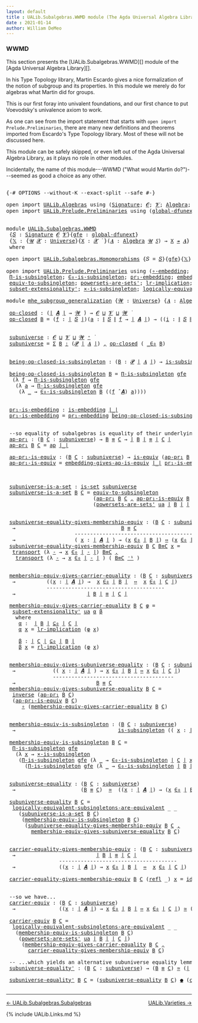 ```yaml
---
layout: default
title : UALib.Subalgebras.WWMD module (The Agda Universal Algebra Library)
date : 2021-01-14
author: William DeMeo
---
```


### <a id="wwmd">WWMD</a>

This section presents the [UALib.Subalgebras.WWMD][] module of the [Agda Universal Algebra Library][].

In his Type Topology library, Martin Escardo gives a nice formalization of the notion of subgroup and its properties.  In this module we merely do for algebras what Martin did for groups.


This is our first foray into univalent foundations, and our first chance to put Voevodsky's univalence axiom to work.

As one can see from the import statement that starts with `open import Prelude.Preliminaries`, there are many new definitions and theorems imported from Escardo's Type Topology library.  Most of these will not be discussed here.

This module can be safely skipped, or even left out of the Agda Universal Algebra Library, as it plays no role in other modules.

Incidentally, the name of this module---WWMD ("What would Martin do?")---seemed as good a choice as any other.

<pre class="Agda">

<a id="1067" class="Symbol">{-#</a> <a id="1071" class="Keyword">OPTIONS</a> <a id="1079" class="Pragma">--without-K</a> <a id="1091" class="Pragma">--exact-split</a> <a id="1105" class="Pragma">--safe</a> <a id="1112" class="Symbol">#-}</a>

<a id="1117" class="Keyword">open</a> <a id="1122" class="Keyword">import</a> <a id="1129" href="UALib.Algebras.html" class="Module">UALib.Algebras</a> <a id="1144" class="Keyword">using</a> <a id="1150" class="Symbol">(</a><a id="1151" href="UALib.Algebras.Signatures.html#1419" class="Function">Signature</a><a id="1160" class="Symbol">;</a> <a id="1162" href="universes.html#613" class="Generalizable">𝓞</a><a id="1163" class="Symbol">;</a> <a id="1165" href="universes.html#617" class="Generalizable">𝓥</a><a id="1166" class="Symbol">;</a> <a id="1168" href="UALib.Algebras.Algebras.html#781" class="Function">Algebra</a><a id="1175" class="Symbol">;</a> <a id="1177" href="UALib.Algebras.Algebras.html#3468" class="Function Operator">_↠_</a><a id="1180" class="Symbol">)</a>
<a id="1182" class="Keyword">open</a> <a id="1187" class="Keyword">import</a> <a id="1194" href="UALib.Prelude.Preliminaries.html" class="Module">UALib.Prelude.Preliminaries</a> <a id="1222" class="Keyword">using</a> <a id="1228" class="Symbol">(</a><a id="1229" href="MGS-Subsingleton-Theorems.html#3468" class="Function">global-dfunext</a><a id="1243" class="Symbol">;</a> <a id="1245" href="universes.html#551" class="Postulate">Universe</a><a id="1253" class="Symbol">;</a> <a id="1255" href="universes.html#758" class="Function Operator">_̇</a><a id="1257" class="Symbol">)</a>


<a id="1261" class="Keyword">module</a> <a id="1268" href="UALib.Subalgebras.WWMD.html" class="Module">UALib.Subalgebras.WWMD</a>
 <a id="1292" class="Symbol">{</a><a id="1293" href="UALib.Subalgebras.WWMD.html#1293" class="Bound">𝑆</a> <a id="1295" class="Symbol">:</a> <a id="1297" href="UALib.Algebras.Signatures.html#1419" class="Function">Signature</a> <a id="1307" href="universes.html#613" class="Generalizable">𝓞</a> <a id="1309" href="universes.html#617" class="Generalizable">𝓥</a><a id="1310" class="Symbol">}{</a><a id="1312" href="UALib.Subalgebras.WWMD.html#1312" class="Bound">gfe</a> <a id="1316" class="Symbol">:</a> <a id="1318" href="MGS-Subsingleton-Theorems.html#3468" class="Function">global-dfunext</a><a id="1332" class="Symbol">}</a>
 <a id="1335" class="Symbol">{</a><a id="1336" href="UALib.Subalgebras.WWMD.html#1336" class="Bound">𝕏</a> <a id="1338" class="Symbol">:</a> <a id="1340" class="Symbol">{</a><a id="1341" href="UALib.Subalgebras.WWMD.html#1341" class="Bound">𝓤</a> <a id="1343" href="UALib.Subalgebras.WWMD.html#1343" class="Bound">𝓧</a> <a id="1345" class="Symbol">:</a> <a id="1347" href="universes.html#551" class="Postulate">Universe</a><a id="1355" class="Symbol">}{</a><a id="1357" href="UALib.Subalgebras.WWMD.html#1357" class="Bound">X</a> <a id="1359" class="Symbol">:</a> <a id="1361" href="UALib.Subalgebras.WWMD.html#1343" class="Bound">𝓧</a> <a id="1363" href="universes.html#758" class="Function Operator">̇</a> <a id="1365" class="Symbol">}(</a><a id="1367" href="UALib.Subalgebras.WWMD.html#1367" class="Bound">𝑨</a> <a id="1369" class="Symbol">:</a> <a id="1371" href="UALib.Algebras.Algebras.html#781" class="Function">Algebra</a> <a id="1379" href="UALib.Subalgebras.WWMD.html#1341" class="Bound">𝓤</a> <a id="1381" href="UALib.Subalgebras.WWMD.html#1293" class="Bound">𝑆</a><a id="1382" class="Symbol">)</a> <a id="1384" class="Symbol">→</a> <a id="1386" href="UALib.Subalgebras.WWMD.html#1357" class="Bound">X</a> <a id="1388" href="UALib.Algebras.Algebras.html#3468" class="Function Operator">↠</a> <a id="1390" href="UALib.Subalgebras.WWMD.html#1367" class="Bound">𝑨</a><a id="1391" class="Symbol">}</a>
 <a id="1394" class="Keyword">where</a>

<a id="1401" class="Keyword">open</a> <a id="1406" class="Keyword">import</a> <a id="1413" href="UALib.Subalgebras.Homomorphisms.html" class="Module">UALib.Subalgebras.Homomorphisms</a> <a id="1445" class="Symbol">{</a><a id="1446" class="Argument">𝑆</a> <a id="1448" class="Symbol">=</a> <a id="1450" href="UALib.Subalgebras.WWMD.html#1293" class="Bound">𝑆</a><a id="1451" class="Symbol">}{</a><a id="1453" href="UALib.Subalgebras.WWMD.html#1312" class="Bound">gfe</a><a id="1456" class="Symbol">}{</a><a id="1458" href="UALib.Subalgebras.WWMD.html#1336" class="Bound">𝕏</a><a id="1459" class="Symbol">}</a> <a id="1461" class="Keyword">public</a>

<a id="1469" class="Keyword">open</a> <a id="1474" class="Keyword">import</a> <a id="1481" href="UALib.Prelude.Preliminaries.html" class="Module">UALib.Prelude.Preliminaries</a> <a id="1509" class="Keyword">using</a> <a id="1515" class="Symbol">(</a><a id="1516" href="MGS-Embeddings.html#1742" class="Function">∘-embedding</a><a id="1527" class="Symbol">;</a> <a id="1529" href="MGS-Embeddings.html#1623" class="Function">id-is-embedding</a><a id="1544" class="Symbol">;</a> <a id="1546" href="MGS-Subsingleton-Theorems.html#2964" class="Function">Univalence</a><a id="1556" class="Symbol">;</a>
 <a id="1559" href="MGS-Subsingleton-Theorems.html#393" class="Function">Π-is-subsingleton</a><a id="1576" class="Symbol">;</a> <a id="1578" href="UALib.Prelude.Preliminaries.html#6309" class="Function">∈₀-is-subsingleton</a><a id="1596" class="Symbol">;</a> <a id="1598" href="MGS-Embeddings.html#1089" class="Function">pr₁-embedding</a><a id="1611" class="Symbol">;</a> <a id="1613" href="MGS-Embeddings.html#3808" class="Function">embedding-gives-ap-is-equiv</a><a id="1640" class="Symbol">;</a> <a id="1642" href="MGS-Equivalences.html#6164" class="Function Operator">_●_</a><a id="1645" class="Symbol">;</a> <a id="1647" href="MGS-Equivalences.html#5035" class="Function Operator">_≃_</a><a id="1650" class="Symbol">;</a>
 <a id="1653" href="MGS-Solved-Exercises.html#1652" class="Function">equiv-to-subsingleton</a><a id="1674" class="Symbol">;</a> <a id="1676" href="MGS-Powerset.html#4586" class="Function">powersets-are-sets&#39;</a><a id="1695" class="Symbol">;</a> <a id="1697" href="MGS-MLTT.html#7133" class="Function">lr-implication</a><a id="1711" class="Symbol">;</a> <a id="1713" href="MGS-MLTT.html#7214" class="Function">rl-implication</a><a id="1727" class="Symbol">;</a> <a id="1729" href="MGS-Equivalences.html#979" class="Function">inverse</a><a id="1736" class="Symbol">;</a>
 <a id="1739" href="MGS-Powerset.html#6079" class="Function">subset-extensionality&#39;</a><a id="1761" class="Symbol">;</a> <a id="1763" href="MGS-Solved-Exercises.html#6381" class="Function">×-is-subsingleton</a><a id="1780" class="Symbol">;</a> <a id="1782" href="MGS-Solved-Exercises.html#5136" class="Function">logically-equivalent-subsingletons-are-equivalent</a><a id="1831" class="Symbol">)</a>

<a id="1834" class="Keyword">module</a> <a id="mhe_subgroup_generalization"></a><a id="1841" href="UALib.Subalgebras.WWMD.html#1841" class="Module Operator">mhe_subgroup_generalization</a> <a id="1869" class="Symbol">{</a><a id="1870" href="UALib.Subalgebras.WWMD.html#1870" class="Bound">𝓦</a> <a id="1872" class="Symbol">:</a> <a id="1874" href="universes.html#551" class="Postulate">Universe</a><a id="1882" class="Symbol">}</a> <a id="1884" class="Symbol">{</a><a id="1885" href="UALib.Subalgebras.WWMD.html#1885" class="Bound">𝑨</a> <a id="1887" class="Symbol">:</a> <a id="1889" href="UALib.Algebras.Algebras.html#781" class="Function">Algebra</a> <a id="1897" href="UALib.Subalgebras.WWMD.html#1870" class="Bound">𝓦</a> <a id="1899" href="UALib.Subalgebras.WWMD.html#1293" class="Bound">𝑆</a><a id="1900" class="Symbol">}</a> <a id="1902" class="Symbol">(</a><a id="1903" href="UALib.Subalgebras.WWMD.html#1903" class="Bound">ua</a> <a id="1906" class="Symbol">:</a> <a id="1908" href="MGS-Subsingleton-Theorems.html#2964" class="Function">Univalence</a><a id="1918" class="Symbol">)</a> <a id="1920" class="Keyword">where</a>

 <a id="mhe_subgroup_generalization.op-closed"></a><a id="1928" href="UALib.Subalgebras.WWMD.html#1928" class="Function">op-closed</a> <a id="1938" class="Symbol">:</a> <a id="1940" class="Symbol">(</a><a id="1941" href="UALib.Prelude.Preliminaries.html#11659" class="Function Operator">∣</a> <a id="1943" href="UALib.Subalgebras.WWMD.html#1885" class="Bound">𝑨</a> <a id="1945" href="UALib.Prelude.Preliminaries.html#11659" class="Function Operator">∣</a> <a id="1947" class="Symbol">→</a> <a id="1949" href="UALib.Subalgebras.WWMD.html#1870" class="Bound">𝓦</a> <a id="1951" href="universes.html#758" class="Function Operator">̇</a><a id="1952" class="Symbol">)</a> <a id="1954" class="Symbol">→</a> <a id="1956" href="UALib.Subalgebras.WWMD.html#1307" class="Bound">𝓞</a> <a id="1958" href="Agda.Primitive.html#636" class="Function Operator">⊔</a> <a id="1960" href="UALib.Subalgebras.WWMD.html#1309" class="Bound">𝓥</a> <a id="1962" href="Agda.Primitive.html#636" class="Function Operator">⊔</a> <a id="1964" href="UALib.Subalgebras.WWMD.html#1870" class="Bound">𝓦</a> <a id="1966" href="universes.html#758" class="Function Operator">̇</a>
 <a id="1969" href="UALib.Subalgebras.WWMD.html#1928" class="Function">op-closed</a> <a id="1979" href="UALib.Subalgebras.WWMD.html#1979" class="Bound">B</a> <a id="1981" class="Symbol">=</a> <a id="1983" class="Symbol">(</a><a id="1984" href="UALib.Subalgebras.WWMD.html#1984" class="Bound">f</a> <a id="1986" class="Symbol">:</a> <a id="1988" href="UALib.Prelude.Preliminaries.html#11659" class="Function Operator">∣</a> <a id="1990" href="UALib.Subalgebras.WWMD.html#1293" class="Bound">𝑆</a> <a id="1992" href="UALib.Prelude.Preliminaries.html#11659" class="Function Operator">∣</a><a id="1993" class="Symbol">)(</a><a id="1995" href="UALib.Subalgebras.WWMD.html#1995" class="Bound">a</a> <a id="1997" class="Symbol">:</a> <a id="1999" href="UALib.Prelude.Preliminaries.html#11740" class="Function Operator">∥</a> <a id="2001" href="UALib.Subalgebras.WWMD.html#1293" class="Bound">𝑆</a> <a id="2003" href="UALib.Prelude.Preliminaries.html#11740" class="Function Operator">∥</a> <a id="2005" href="UALib.Subalgebras.WWMD.html#1984" class="Bound">f</a> <a id="2007" class="Symbol">→</a> <a id="2009" href="UALib.Prelude.Preliminaries.html#11659" class="Function Operator">∣</a> <a id="2011" href="UALib.Subalgebras.WWMD.html#1885" class="Bound">𝑨</a> <a id="2013" href="UALib.Prelude.Preliminaries.html#11659" class="Function Operator">∣</a><a id="2014" class="Symbol">)</a> <a id="2016" class="Symbol">→</a> <a id="2018" class="Symbol">((</a><a id="2020" href="UALib.Subalgebras.WWMD.html#2020" class="Bound">i</a> <a id="2022" class="Symbol">:</a> <a id="2024" href="UALib.Prelude.Preliminaries.html#11740" class="Function Operator">∥</a> <a id="2026" href="UALib.Subalgebras.WWMD.html#1293" class="Bound">𝑆</a> <a id="2028" href="UALib.Prelude.Preliminaries.html#11740" class="Function Operator">∥</a> <a id="2030" href="UALib.Subalgebras.WWMD.html#1984" class="Bound">f</a><a id="2031" class="Symbol">)</a> <a id="2033" class="Symbol">→</a> <a id="2035" href="UALib.Subalgebras.WWMD.html#1979" class="Bound">B</a> <a id="2037" class="Symbol">(</a><a id="2038" href="UALib.Subalgebras.WWMD.html#1995" class="Bound">a</a> <a id="2040" href="UALib.Subalgebras.WWMD.html#2020" class="Bound">i</a><a id="2041" class="Symbol">))</a> <a id="2044" class="Symbol">→</a> <a id="2046" href="UALib.Subalgebras.WWMD.html#1979" class="Bound">B</a> <a id="2048" class="Symbol">((</a><a id="2050" href="UALib.Subalgebras.WWMD.html#1984" class="Bound">f</a> <a id="2052" href="UALib.Algebras.Algebras.html#2931" class="Function Operator">̂</a> <a id="2054" href="UALib.Subalgebras.WWMD.html#1885" class="Bound">𝑨</a><a id="2055" class="Symbol">)</a> <a id="2057" href="UALib.Subalgebras.WWMD.html#1995" class="Bound">a</a><a id="2058" class="Symbol">)</a>


 <a id="mhe_subgroup_generalization.subuniverse"></a><a id="2063" href="UALib.Subalgebras.WWMD.html#2063" class="Function">subuniverse</a> <a id="2075" class="Symbol">:</a> <a id="2077" href="UALib.Subalgebras.WWMD.html#1307" class="Bound">𝓞</a> <a id="2079" href="Agda.Primitive.html#636" class="Function Operator">⊔</a> <a id="2081" href="UALib.Subalgebras.WWMD.html#1309" class="Bound">𝓥</a> <a id="2083" href="Agda.Primitive.html#636" class="Function Operator">⊔</a> <a id="2085" href="UALib.Subalgebras.WWMD.html#1870" class="Bound">𝓦</a> <a id="2087" href="universes.html#527" class="Function Operator">⁺</a> <a id="2089" href="universes.html#758" class="Function Operator">̇</a>
 <a id="2092" href="UALib.Subalgebras.WWMD.html#2063" class="Function">subuniverse</a> <a id="2104" class="Symbol">=</a> <a id="2106" href="MGS-MLTT.html#3074" class="Function">Σ</a> <a id="2108" href="UALib.Subalgebras.WWMD.html#2108" class="Bound">B</a> <a id="2110" href="MGS-MLTT.html#3074" class="Function">꞉</a> <a id="2112" class="Symbol">(</a><a id="2113" href="MGS-Powerset.html#4551" class="Function">𝓟</a> <a id="2115" href="UALib.Prelude.Preliminaries.html#11659" class="Function Operator">∣</a> <a id="2117" href="UALib.Subalgebras.WWMD.html#1885" class="Bound">𝑨</a> <a id="2119" href="UALib.Prelude.Preliminaries.html#11659" class="Function Operator">∣</a><a id="2120" class="Symbol">)</a> <a id="2122" href="MGS-MLTT.html#3074" class="Function">,</a> <a id="2124" href="UALib.Subalgebras.WWMD.html#1928" class="Function">op-closed</a> <a id="2134" class="Symbol">(</a> <a id="2136" href="UALib.Prelude.Preliminaries.html#6269" class="Function Operator">_∈₀</a> <a id="2140" href="UALib.Subalgebras.WWMD.html#2108" class="Bound">B</a><a id="2141" class="Symbol">)</a>


 <a id="mhe_subgroup_generalization.being-op-closed-is-subsingleton"></a><a id="2146" href="UALib.Subalgebras.WWMD.html#2146" class="Function">being-op-closed-is-subsingleton</a> <a id="2178" class="Symbol">:</a> <a id="2180" class="Symbol">(</a><a id="2181" href="UALib.Subalgebras.WWMD.html#2181" class="Bound">B</a> <a id="2183" class="Symbol">:</a> <a id="2185" href="MGS-Powerset.html#4551" class="Function">𝓟</a> <a id="2187" href="UALib.Prelude.Preliminaries.html#11659" class="Function Operator">∣</a> <a id="2189" href="UALib.Subalgebras.WWMD.html#1885" class="Bound">𝑨</a> <a id="2191" href="UALib.Prelude.Preliminaries.html#11659" class="Function Operator">∣</a><a id="2192" class="Symbol">)</a> <a id="2194" class="Symbol">→</a> <a id="2196" href="MGS-Basic-UF.html#743" class="Function">is-subsingleton</a> <a id="2212" class="Symbol">(</a><a id="2213" href="UALib.Subalgebras.WWMD.html#1928" class="Function">op-closed</a> <a id="2223" class="Symbol">(</a> <a id="2225" href="UALib.Prelude.Preliminaries.html#6269" class="Function Operator">_∈₀</a> <a id="2229" href="UALib.Subalgebras.WWMD.html#2181" class="Bound">B</a> <a id="2231" class="Symbol">))</a>

 <a id="2236" href="UALib.Subalgebras.WWMD.html#2146" class="Function">being-op-closed-is-subsingleton</a> <a id="2268" href="UALib.Subalgebras.WWMD.html#2268" class="Bound">B</a> <a id="2270" class="Symbol">=</a> <a id="2272" href="MGS-Subsingleton-Theorems.html#393" class="Function">Π-is-subsingleton</a> <a id="2290" href="UALib.Subalgebras.WWMD.html#1312" class="Bound">gfe</a>
  <a id="2296" class="Symbol">(λ</a> <a id="2299" href="UALib.Subalgebras.WWMD.html#2299" class="Bound">f</a> <a id="2301" class="Symbol">→</a> <a id="2303" href="MGS-Subsingleton-Theorems.html#393" class="Function">Π-is-subsingleton</a> <a id="2321" href="UALib.Subalgebras.WWMD.html#1312" class="Bound">gfe</a>
   <a id="2328" class="Symbol">(λ</a> <a id="2331" href="UALib.Subalgebras.WWMD.html#2331" class="Bound">a</a> <a id="2333" class="Symbol">→</a> <a id="2335" href="MGS-Subsingleton-Theorems.html#393" class="Function">Π-is-subsingleton</a> <a id="2353" href="UALib.Subalgebras.WWMD.html#1312" class="Bound">gfe</a>
    <a id="2361" class="Symbol">(λ</a> <a id="2364" href="UALib.Subalgebras.WWMD.html#2364" class="Bound">_</a> <a id="2366" class="Symbol">→</a> <a id="2368" href="UALib.Prelude.Preliminaries.html#6309" class="Function">∈₀-is-subsingleton</a> <a id="2387" href="UALib.Subalgebras.WWMD.html#2268" class="Bound">B</a> <a id="2389" class="Symbol">((</a><a id="2391" href="UALib.Subalgebras.WWMD.html#2299" class="Bound">f</a> <a id="2393" href="UALib.Algebras.Algebras.html#2931" class="Function Operator">̂</a> <a id="2395" href="UALib.Subalgebras.WWMD.html#1885" class="Bound">𝑨</a><a id="2396" class="Symbol">)</a> <a id="2398" href="UALib.Subalgebras.WWMD.html#2331" class="Bound">a</a><a id="2399" class="Symbol">))))</a>


 <a id="mhe_subgroup_generalization.pr₁-is-embedding"></a><a id="2407" href="UALib.Subalgebras.WWMD.html#2407" class="Function">pr₁-is-embedding</a> <a id="2424" class="Symbol">:</a> <a id="2426" href="MGS-Embeddings.html#384" class="Function">is-embedding</a> <a id="2439" href="UALib.Prelude.Preliminaries.html#11659" class="Function Operator">∣_∣</a>
 <a id="2444" href="UALib.Subalgebras.WWMD.html#2407" class="Function">pr₁-is-embedding</a> <a id="2461" class="Symbol">=</a> <a id="2463" href="MGS-Embeddings.html#1089" class="Function">pr₁-embedding</a> <a id="2477" href="UALib.Subalgebras.WWMD.html#2146" class="Function">being-op-closed-is-subsingleton</a>


 <a id="2512" class="Comment">--so equality of subalgebras is equality of their underlying subsets in the powerset:</a>
 <a id="mhe_subgroup_generalization.ap-pr₁"></a><a id="2599" href="UALib.Subalgebras.WWMD.html#2599" class="Function">ap-pr₁</a> <a id="2606" class="Symbol">:</a> <a id="2608" class="Symbol">(</a><a id="2609" href="UALib.Subalgebras.WWMD.html#2609" class="Bound">B</a> <a id="2611" href="UALib.Subalgebras.WWMD.html#2611" class="Bound">C</a> <a id="2613" class="Symbol">:</a> <a id="2615" href="UALib.Subalgebras.WWMD.html#2063" class="Function">subuniverse</a><a id="2626" class="Symbol">)</a> <a id="2628" class="Symbol">→</a> <a id="2630" href="UALib.Subalgebras.WWMD.html#2609" class="Bound">B</a> <a id="2632" href="UALib.Prelude.Preliminaries.html#5556" class="Datatype Operator">≡</a> <a id="2634" href="UALib.Subalgebras.WWMD.html#2611" class="Bound">C</a> <a id="2636" class="Symbol">→</a> <a id="2638" href="UALib.Prelude.Preliminaries.html#11659" class="Function Operator">∣</a> <a id="2640" href="UALib.Subalgebras.WWMD.html#2609" class="Bound">B</a> <a id="2642" href="UALib.Prelude.Preliminaries.html#11659" class="Function Operator">∣</a> <a id="2644" href="UALib.Prelude.Preliminaries.html#5556" class="Datatype Operator">≡</a> <a id="2646" href="UALib.Prelude.Preliminaries.html#11659" class="Function Operator">∣</a> <a id="2648" href="UALib.Subalgebras.WWMD.html#2611" class="Bound">C</a> <a id="2650" href="UALib.Prelude.Preliminaries.html#11659" class="Function Operator">∣</a>
 <a id="2653" href="UALib.Subalgebras.WWMD.html#2599" class="Function">ap-pr₁</a> <a id="2660" href="UALib.Subalgebras.WWMD.html#2660" class="Bound">B</a> <a id="2662" href="UALib.Subalgebras.WWMD.html#2662" class="Bound">C</a> <a id="2664" class="Symbol">=</a> <a id="2666" href="MGS-MLTT.html#6613" class="Function">ap</a> <a id="2669" href="UALib.Prelude.Preliminaries.html#11659" class="Function Operator">∣_∣</a>

 <a id="mhe_subgroup_generalization.ap-pr₁-is-equiv"></a><a id="2675" href="UALib.Subalgebras.WWMD.html#2675" class="Function">ap-pr₁-is-equiv</a> <a id="2691" class="Symbol">:</a> <a id="2693" class="Symbol">(</a><a id="2694" href="UALib.Subalgebras.WWMD.html#2694" class="Bound">B</a> <a id="2696" href="UALib.Subalgebras.WWMD.html#2696" class="Bound">C</a> <a id="2698" class="Symbol">:</a> <a id="2700" href="UALib.Subalgebras.WWMD.html#2063" class="Function">subuniverse</a><a id="2711" class="Symbol">)</a> <a id="2713" class="Symbol">→</a> <a id="2715" href="MGS-Equivalences.html#868" class="Function">is-equiv</a> <a id="2724" class="Symbol">(</a><a id="2725" href="UALib.Subalgebras.WWMD.html#2599" class="Function">ap-pr₁</a> <a id="2732" href="UALib.Subalgebras.WWMD.html#2694" class="Bound">B</a> <a id="2734" href="UALib.Subalgebras.WWMD.html#2696" class="Bound">C</a><a id="2735" class="Symbol">)</a>
 <a id="2738" href="UALib.Subalgebras.WWMD.html#2675" class="Function">ap-pr₁-is-equiv</a> <a id="2754" class="Symbol">=</a> <a id="2756" href="MGS-Embeddings.html#3808" class="Function">embedding-gives-ap-is-equiv</a> <a id="2784" href="UALib.Prelude.Preliminaries.html#11659" class="Function Operator">∣_∣</a> <a id="2788" href="UALib.Subalgebras.WWMD.html#2407" class="Function">pr₁-is-embedding</a>



 <a id="mhe_subgroup_generalization.subuniverse-is-a-set"></a><a id="2809" href="UALib.Subalgebras.WWMD.html#2809" class="Function">subuniverse-is-a-set</a> <a id="2830" class="Symbol">:</a> <a id="2832" href="MGS-Basic-UF.html#1929" class="Function">is-set</a> <a id="2839" href="UALib.Subalgebras.WWMD.html#2063" class="Function">subuniverse</a>
 <a id="2852" href="UALib.Subalgebras.WWMD.html#2809" class="Function">subuniverse-is-a-set</a> <a id="2873" href="UALib.Subalgebras.WWMD.html#2873" class="Bound">B</a> <a id="2875" href="UALib.Subalgebras.WWMD.html#2875" class="Bound">C</a> <a id="2877" class="Symbol">=</a> <a id="2879" href="MGS-Solved-Exercises.html#1652" class="Function">equiv-to-subsingleton</a>
                            <a id="2929" class="Symbol">(</a><a id="2930" href="UALib.Subalgebras.WWMD.html#2599" class="Function">ap-pr₁</a> <a id="2937" href="UALib.Subalgebras.WWMD.html#2873" class="Bound">B</a> <a id="2939" href="UALib.Subalgebras.WWMD.html#2875" class="Bound">C</a> <a id="2941" href="UALib.Prelude.Preliminaries.html#5665" class="InductiveConstructor Operator">,</a> <a id="2943" href="UALib.Subalgebras.WWMD.html#2675" class="Function">ap-pr₁-is-equiv</a> <a id="2959" href="UALib.Subalgebras.WWMD.html#2873" class="Bound">B</a> <a id="2961" href="UALib.Subalgebras.WWMD.html#2875" class="Bound">C</a><a id="2962" class="Symbol">)</a>
                            <a id="2992" class="Symbol">(</a><a id="2993" href="MGS-Powerset.html#4586" class="Function">powersets-are-sets&#39;</a> <a id="3013" href="UALib.Subalgebras.WWMD.html#1903" class="Bound">ua</a> <a id="3016" href="UALib.Prelude.Preliminaries.html#11659" class="Function Operator">∣</a> <a id="3018" href="UALib.Subalgebras.WWMD.html#2873" class="Bound">B</a> <a id="3020" href="UALib.Prelude.Preliminaries.html#11659" class="Function Operator">∣</a> <a id="3022" href="UALib.Prelude.Preliminaries.html#11659" class="Function Operator">∣</a> <a id="3024" href="UALib.Subalgebras.WWMD.html#2875" class="Bound">C</a> <a id="3026" href="UALib.Prelude.Preliminaries.html#11659" class="Function Operator">∣</a><a id="3027" class="Symbol">)</a>


 <a id="mhe_subgroup_generalization.subuniverse-equality-gives-membership-equiv"></a><a id="3032" href="UALib.Subalgebras.WWMD.html#3032" class="Function">subuniverse-equality-gives-membership-equiv</a> <a id="3076" class="Symbol">:</a> <a id="3078" class="Symbol">(</a><a id="3079" href="UALib.Subalgebras.WWMD.html#3079" class="Bound">B</a> <a id="3081" href="UALib.Subalgebras.WWMD.html#3081" class="Bound">C</a> <a id="3083" class="Symbol">:</a> <a id="3085" href="UALib.Subalgebras.WWMD.html#2063" class="Function">subuniverse</a><a id="3096" class="Symbol">)</a>
  <a id="3100" class="Symbol">→</a>                                  <a id="3135" href="UALib.Subalgebras.WWMD.html#3079" class="Bound">B</a> <a id="3137" href="UALib.Prelude.Preliminaries.html#5556" class="Datatype Operator">≡</a> <a id="3139" href="UALib.Subalgebras.WWMD.html#3081" class="Bound">C</a>
                      <a id="3163" class="Comment">----------------------------------------</a>
  <a id="3206" class="Symbol">→</a>                   <a id="3226" class="Symbol">(</a> <a id="3228" href="UALib.Subalgebras.WWMD.html#3228" class="Bound">x</a> <a id="3230" class="Symbol">:</a> <a id="3232" href="UALib.Prelude.Preliminaries.html#11659" class="Function Operator">∣</a> <a id="3234" href="UALib.Subalgebras.WWMD.html#1885" class="Bound">𝑨</a> <a id="3236" href="UALib.Prelude.Preliminaries.html#11659" class="Function Operator">∣</a> <a id="3238" class="Symbol">)</a> <a id="3240" class="Symbol">→</a> <a id="3242" class="Symbol">(</a><a id="3243" href="UALib.Subalgebras.WWMD.html#3228" class="Bound">x</a> <a id="3245" href="UALib.Prelude.Preliminaries.html#6269" class="Function Operator">∈₀</a> <a id="3248" href="UALib.Prelude.Preliminaries.html#11659" class="Function Operator">∣</a> <a id="3250" href="UALib.Subalgebras.WWMD.html#3079" class="Bound">B</a> <a id="3252" href="UALib.Prelude.Preliminaries.html#11659" class="Function Operator">∣</a><a id="3253" class="Symbol">)</a> <a id="3255" href="MGS-MLTT.html#7080" class="Function Operator">⇔</a> <a id="3257" class="Symbol">(</a><a id="3258" href="UALib.Subalgebras.WWMD.html#3228" class="Bound">x</a> <a id="3260" href="UALib.Prelude.Preliminaries.html#6269" class="Function Operator">∈₀</a> <a id="3263" href="UALib.Prelude.Preliminaries.html#11659" class="Function Operator">∣</a> <a id="3265" href="UALib.Subalgebras.WWMD.html#3081" class="Bound">C</a> <a id="3267" href="UALib.Prelude.Preliminaries.html#11659" class="Function Operator">∣</a><a id="3268" class="Symbol">)</a>
 <a id="3271" href="UALib.Subalgebras.WWMD.html#3032" class="Function">subuniverse-equality-gives-membership-equiv</a> <a id="3315" href="UALib.Subalgebras.WWMD.html#3315" class="Bound">B</a> <a id="3317" href="UALib.Subalgebras.WWMD.html#3317" class="Bound">C</a> <a id="3319" href="UALib.Subalgebras.WWMD.html#3319" class="Bound">B≡C</a> <a id="3323" href="UALib.Subalgebras.WWMD.html#3323" class="Bound">x</a> <a id="3325" class="Symbol">=</a>
  <a id="3329" href="MGS-MLTT.html#4946" class="Function">transport</a> <a id="3339" class="Symbol">(λ</a> <a id="3342" href="UALib.Subalgebras.WWMD.html#3342" class="Bound">-</a> <a id="3344" class="Symbol">→</a> <a id="3346" href="UALib.Subalgebras.WWMD.html#3323" class="Bound">x</a> <a id="3348" href="UALib.Prelude.Preliminaries.html#6269" class="Function Operator">∈₀</a> <a id="3351" href="UALib.Prelude.Preliminaries.html#11659" class="Function Operator">∣</a> <a id="3353" href="UALib.Subalgebras.WWMD.html#3342" class="Bound">-</a> <a id="3355" href="UALib.Prelude.Preliminaries.html#11659" class="Function Operator">∣</a><a id="3356" class="Symbol">)</a> <a id="3358" href="UALib.Subalgebras.WWMD.html#3319" class="Bound">B≡C</a> <a id="3362" href="UALib.Prelude.Preliminaries.html#5665" class="InductiveConstructor Operator">,</a>
   <a id="3367" href="MGS-MLTT.html#4946" class="Function">transport</a> <a id="3377" class="Symbol">(λ</a> <a id="3380" href="UALib.Subalgebras.WWMD.html#3380" class="Bound">-</a> <a id="3382" class="Symbol">→</a> <a id="3384" href="UALib.Subalgebras.WWMD.html#3323" class="Bound">x</a> <a id="3386" href="UALib.Prelude.Preliminaries.html#6269" class="Function Operator">∈₀</a> <a id="3389" href="UALib.Prelude.Preliminaries.html#11659" class="Function Operator">∣</a> <a id="3391" href="UALib.Subalgebras.WWMD.html#3380" class="Bound">-</a> <a id="3393" href="UALib.Prelude.Preliminaries.html#11659" class="Function Operator">∣</a> <a id="3395" class="Symbol">)</a> <a id="3397" class="Symbol">(</a> <a id="3399" href="UALib.Subalgebras.WWMD.html#3319" class="Bound">B≡C</a> <a id="3403" href="MGS-MLTT.html#6125" class="Function Operator">⁻¹</a> <a id="3406" class="Symbol">)</a>


 <a id="mhe_subgroup_generalization.membership-equiv-gives-carrier-equality"></a><a id="3411" href="UALib.Subalgebras.WWMD.html#3411" class="Function">membership-equiv-gives-carrier-equality</a> <a id="3451" class="Symbol">:</a> <a id="3453" class="Symbol">(</a><a id="3454" href="UALib.Subalgebras.WWMD.html#3454" class="Bound">B</a> <a id="3456" href="UALib.Subalgebras.WWMD.html#3456" class="Bound">C</a> <a id="3458" class="Symbol">:</a> <a id="3460" href="UALib.Subalgebras.WWMD.html#2063" class="Function">subuniverse</a><a id="3471" class="Symbol">)</a>
  <a id="3475" class="Symbol">→</a>          <a id="3486" class="Symbol">((</a><a id="3488" href="UALib.Subalgebras.WWMD.html#3488" class="Bound">x</a> <a id="3490" class="Symbol">:</a> <a id="3492" href="UALib.Prelude.Preliminaries.html#11659" class="Function Operator">∣</a> <a id="3494" href="UALib.Subalgebras.WWMD.html#1885" class="Bound">𝑨</a> <a id="3496" href="UALib.Prelude.Preliminaries.html#11659" class="Function Operator">∣</a><a id="3497" class="Symbol">)</a> <a id="3499" class="Symbol">→</a>  <a id="3502" href="UALib.Subalgebras.WWMD.html#3488" class="Bound">x</a> <a id="3504" href="UALib.Prelude.Preliminaries.html#6269" class="Function Operator">∈₀</a> <a id="3507" href="UALib.Prelude.Preliminaries.html#11659" class="Function Operator">∣</a> <a id="3509" href="UALib.Subalgebras.WWMD.html#3454" class="Bound">B</a> <a id="3511" href="UALib.Prelude.Preliminaries.html#11659" class="Function Operator">∣</a>  <a id="3514" href="MGS-MLTT.html#7080" class="Function Operator">⇔</a>  <a id="3517" href="UALib.Subalgebras.WWMD.html#3488" class="Bound">x</a> <a id="3519" href="UALib.Prelude.Preliminaries.html#6269" class="Function Operator">∈₀</a> <a id="3522" href="UALib.Prelude.Preliminaries.html#11659" class="Function Operator">∣</a> <a id="3524" href="UALib.Subalgebras.WWMD.html#3456" class="Bound">C</a> <a id="3526" href="UALib.Prelude.Preliminaries.html#11659" class="Function Operator">∣</a><a id="3527" class="Symbol">)</a>
             <a id="3542" class="Comment">--------------------------------------</a>
  <a id="3583" class="Symbol">→</a>                       <a id="3607" href="UALib.Prelude.Preliminaries.html#11659" class="Function Operator">∣</a> <a id="3609" href="UALib.Subalgebras.WWMD.html#3454" class="Bound">B</a> <a id="3611" href="UALib.Prelude.Preliminaries.html#11659" class="Function Operator">∣</a> <a id="3613" href="UALib.Prelude.Preliminaries.html#5556" class="Datatype Operator">≡</a> <a id="3615" href="UALib.Prelude.Preliminaries.html#11659" class="Function Operator">∣</a> <a id="3617" href="UALib.Subalgebras.WWMD.html#3456" class="Bound">C</a> <a id="3619" href="UALib.Prelude.Preliminaries.html#11659" class="Function Operator">∣</a>

 <a id="3623" href="UALib.Subalgebras.WWMD.html#3411" class="Function">membership-equiv-gives-carrier-equality</a> <a id="3663" href="UALib.Subalgebras.WWMD.html#3663" class="Bound">B</a> <a id="3665" href="UALib.Subalgebras.WWMD.html#3665" class="Bound">C</a> <a id="3667" href="UALib.Subalgebras.WWMD.html#3667" class="Bound">φ</a> <a id="3669" class="Symbol">=</a>
  <a id="3673" href="MGS-Powerset.html#6079" class="Function">subset-extensionality&#39;</a> <a id="3696" href="UALib.Subalgebras.WWMD.html#1903" class="Bound">ua</a> <a id="3699" href="UALib.Subalgebras.WWMD.html#3716" class="Function">α</a> <a id="3701" href="UALib.Subalgebras.WWMD.html#3772" class="Function">β</a>
   <a id="3706" class="Keyword">where</a>
    <a id="3716" href="UALib.Subalgebras.WWMD.html#3716" class="Function">α</a> <a id="3718" class="Symbol">:</a>  <a id="3721" href="UALib.Prelude.Preliminaries.html#11659" class="Function Operator">∣</a> <a id="3723" href="UALib.Subalgebras.WWMD.html#3663" class="Bound">B</a> <a id="3725" href="UALib.Prelude.Preliminaries.html#11659" class="Function Operator">∣</a> <a id="3727" href="UALib.Prelude.Preliminaries.html#6282" class="Function Operator">⊆₀</a> <a id="3730" href="UALib.Prelude.Preliminaries.html#11659" class="Function Operator">∣</a> <a id="3732" href="UALib.Subalgebras.WWMD.html#3665" class="Bound">C</a> <a id="3734" href="UALib.Prelude.Preliminaries.html#11659" class="Function Operator">∣</a>
    <a id="3740" href="UALib.Subalgebras.WWMD.html#3716" class="Function">α</a> <a id="3742" href="UALib.Subalgebras.WWMD.html#3742" class="Bound">x</a> <a id="3744" class="Symbol">=</a> <a id="3746" href="MGS-MLTT.html#7133" class="Function">lr-implication</a> <a id="3761" class="Symbol">(</a><a id="3762" href="UALib.Subalgebras.WWMD.html#3667" class="Bound">φ</a> <a id="3764" href="UALib.Subalgebras.WWMD.html#3742" class="Bound">x</a><a id="3765" class="Symbol">)</a>

    <a id="3772" href="UALib.Subalgebras.WWMD.html#3772" class="Function">β</a> <a id="3774" class="Symbol">:</a> <a id="3776" href="UALib.Prelude.Preliminaries.html#11659" class="Function Operator">∣</a> <a id="3778" href="UALib.Subalgebras.WWMD.html#3665" class="Bound">C</a> <a id="3780" href="UALib.Prelude.Preliminaries.html#11659" class="Function Operator">∣</a> <a id="3782" href="UALib.Prelude.Preliminaries.html#6282" class="Function Operator">⊆₀</a> <a id="3785" href="UALib.Prelude.Preliminaries.html#11659" class="Function Operator">∣</a> <a id="3787" href="UALib.Subalgebras.WWMD.html#3663" class="Bound">B</a> <a id="3789" href="UALib.Prelude.Preliminaries.html#11659" class="Function Operator">∣</a>
    <a id="3795" href="UALib.Subalgebras.WWMD.html#3772" class="Function">β</a> <a id="3797" href="UALib.Subalgebras.WWMD.html#3797" class="Bound">x</a> <a id="3799" class="Symbol">=</a> <a id="3801" href="MGS-MLTT.html#7214" class="Function">rl-implication</a> <a id="3816" class="Symbol">(</a><a id="3817" href="UALib.Subalgebras.WWMD.html#3667" class="Bound">φ</a> <a id="3819" href="UALib.Subalgebras.WWMD.html#3797" class="Bound">x</a><a id="3820" class="Symbol">)</a>


 <a id="mhe_subgroup_generalization.membership-equiv-gives-subuniverse-equality"></a><a id="3825" href="UALib.Subalgebras.WWMD.html#3825" class="Function">membership-equiv-gives-subuniverse-equality</a> <a id="3869" class="Symbol">:</a> <a id="3871" class="Symbol">(</a><a id="3872" href="UALib.Subalgebras.WWMD.html#3872" class="Bound">B</a> <a id="3874" href="UALib.Subalgebras.WWMD.html#3874" class="Bound">C</a> <a id="3876" class="Symbol">:</a> <a id="3878" href="UALib.Subalgebras.WWMD.html#2063" class="Function">subuniverse</a><a id="3889" class="Symbol">)</a>
  <a id="3893" class="Symbol">→</a>            <a id="3906" class="Symbol">((</a> <a id="3909" href="UALib.Subalgebras.WWMD.html#3909" class="Bound">x</a> <a id="3911" class="Symbol">:</a> <a id="3913" href="UALib.Prelude.Preliminaries.html#11659" class="Function Operator">∣</a> <a id="3915" href="UALib.Subalgebras.WWMD.html#1885" class="Bound">𝑨</a> <a id="3917" href="UALib.Prelude.Preliminaries.html#11659" class="Function Operator">∣</a> <a id="3919" class="Symbol">)</a> <a id="3921" class="Symbol">→</a> <a id="3923" href="UALib.Subalgebras.WWMD.html#3909" class="Bound">x</a> <a id="3925" href="UALib.Prelude.Preliminaries.html#6269" class="Function Operator">∈₀</a> <a id="3928" href="UALib.Prelude.Preliminaries.html#11659" class="Function Operator">∣</a> <a id="3930" href="UALib.Subalgebras.WWMD.html#3872" class="Bound">B</a> <a id="3932" href="UALib.Prelude.Preliminaries.html#11659" class="Function Operator">∣</a> <a id="3934" href="MGS-MLTT.html#7080" class="Function Operator">⇔</a> <a id="3936" href="UALib.Subalgebras.WWMD.html#3909" class="Bound">x</a> <a id="3938" href="UALib.Prelude.Preliminaries.html#6269" class="Function Operator">∈₀</a> <a id="3941" href="UALib.Prelude.Preliminaries.html#11659" class="Function Operator">∣</a> <a id="3943" href="UALib.Subalgebras.WWMD.html#3874" class="Bound">C</a> <a id="3945" href="UALib.Prelude.Preliminaries.html#11659" class="Function Operator">∣</a><a id="3946" class="Symbol">)</a>
               <a id="3963" class="Comment">---------------------------------------</a>
  <a id="4005" class="Symbol">→</a>                          <a id="4032" href="UALib.Subalgebras.WWMD.html#3872" class="Bound">B</a> <a id="4034" href="UALib.Prelude.Preliminaries.html#5556" class="Datatype Operator">≡</a> <a id="4036" href="UALib.Subalgebras.WWMD.html#3874" class="Bound">C</a>
 <a id="4039" href="UALib.Subalgebras.WWMD.html#3825" class="Function">membership-equiv-gives-subuniverse-equality</a> <a id="4083" href="UALib.Subalgebras.WWMD.html#4083" class="Bound">B</a> <a id="4085" href="UALib.Subalgebras.WWMD.html#4085" class="Bound">C</a> <a id="4087" class="Symbol">=</a>
  <a id="4091" href="MGS-Equivalences.html#979" class="Function">inverse</a> <a id="4099" class="Symbol">(</a><a id="4100" href="UALib.Subalgebras.WWMD.html#2599" class="Function">ap-pr₁</a> <a id="4107" href="UALib.Subalgebras.WWMD.html#4083" class="Bound">B</a> <a id="4109" href="UALib.Subalgebras.WWMD.html#4085" class="Bound">C</a><a id="4110" class="Symbol">)</a>
  <a id="4114" class="Symbol">(</a><a id="4115" href="UALib.Subalgebras.WWMD.html#2675" class="Function">ap-pr₁-is-equiv</a> <a id="4131" href="UALib.Subalgebras.WWMD.html#4083" class="Bound">B</a> <a id="4133" href="UALib.Subalgebras.WWMD.html#4085" class="Bound">C</a><a id="4134" class="Symbol">)</a>
     <a id="4141" href="MGS-MLTT.html#3813" class="Function Operator">∘</a> <a id="4143" class="Symbol">(</a><a id="4144" href="UALib.Subalgebras.WWMD.html#3411" class="Function">membership-equiv-gives-carrier-equality</a> <a id="4184" href="UALib.Subalgebras.WWMD.html#4083" class="Bound">B</a> <a id="4186" href="UALib.Subalgebras.WWMD.html#4085" class="Bound">C</a><a id="4187" class="Symbol">)</a>


 <a id="mhe_subgroup_generalization.membership-equiv-is-subsingleton"></a><a id="4192" href="UALib.Subalgebras.WWMD.html#4192" class="Function">membership-equiv-is-subsingleton</a> <a id="4225" class="Symbol">:</a> <a id="4227" class="Symbol">(</a><a id="4228" href="UALib.Subalgebras.WWMD.html#4228" class="Bound">B</a> <a id="4230" href="UALib.Subalgebras.WWMD.html#4230" class="Bound">C</a> <a id="4232" class="Symbol">:</a> <a id="4234" href="UALib.Subalgebras.WWMD.html#2063" class="Function">subuniverse</a><a id="4245" class="Symbol">)</a>
  <a id="4249" class="Symbol">→</a>                                 <a id="4283" href="MGS-Basic-UF.html#743" class="Function">is-subsingleton</a> <a id="4299" class="Symbol">((</a> <a id="4302" href="UALib.Subalgebras.WWMD.html#4302" class="Bound">x</a> <a id="4304" class="Symbol">:</a> <a id="4306" href="UALib.Prelude.Preliminaries.html#11659" class="Function Operator">∣</a> <a id="4308" href="UALib.Subalgebras.WWMD.html#1885" class="Bound">𝑨</a> <a id="4310" href="UALib.Prelude.Preliminaries.html#11659" class="Function Operator">∣</a><a id="4311" class="Symbol">)</a> <a id="4313" class="Symbol">→</a> <a id="4315" href="UALib.Subalgebras.WWMD.html#4302" class="Bound">x</a> <a id="4317" href="UALib.Prelude.Preliminaries.html#6269" class="Function Operator">∈₀</a> <a id="4320" href="UALib.Prelude.Preliminaries.html#11659" class="Function Operator">∣</a> <a id="4322" href="UALib.Subalgebras.WWMD.html#4228" class="Bound">B</a> <a id="4324" href="UALib.Prelude.Preliminaries.html#11659" class="Function Operator">∣</a> <a id="4326" href="MGS-MLTT.html#7080" class="Function Operator">⇔</a> <a id="4328" href="UALib.Subalgebras.WWMD.html#4302" class="Bound">x</a> <a id="4330" href="UALib.Prelude.Preliminaries.html#6269" class="Function Operator">∈₀</a> <a id="4333" href="UALib.Prelude.Preliminaries.html#11659" class="Function Operator">∣</a> <a id="4335" href="UALib.Subalgebras.WWMD.html#4230" class="Bound">C</a> <a id="4337" href="UALib.Prelude.Preliminaries.html#11659" class="Function Operator">∣</a><a id="4338" class="Symbol">)</a>

 <a id="4342" href="UALib.Subalgebras.WWMD.html#4192" class="Function">membership-equiv-is-subsingleton</a> <a id="4375" href="UALib.Subalgebras.WWMD.html#4375" class="Bound">B</a> <a id="4377" href="UALib.Subalgebras.WWMD.html#4377" class="Bound">C</a> <a id="4379" class="Symbol">=</a>
  <a id="4383" href="MGS-Subsingleton-Theorems.html#393" class="Function">Π-is-subsingleton</a> <a id="4401" href="UALib.Subalgebras.WWMD.html#1312" class="Bound">gfe</a>
   <a id="4408" class="Symbol">(λ</a> <a id="4411" href="UALib.Subalgebras.WWMD.html#4411" class="Bound">x</a> <a id="4413" class="Symbol">→</a> <a id="4415" href="MGS-Solved-Exercises.html#6381" class="Function">×-is-subsingleton</a>
    <a id="4437" class="Symbol">(</a><a id="4438" href="MGS-Subsingleton-Theorems.html#393" class="Function">Π-is-subsingleton</a> <a id="4456" href="UALib.Subalgebras.WWMD.html#1312" class="Bound">gfe</a> <a id="4460" class="Symbol">(λ</a> <a id="4463" href="UALib.Subalgebras.WWMD.html#4463" class="Bound">_</a> <a id="4465" class="Symbol">→</a> <a id="4467" href="UALib.Prelude.Preliminaries.html#6309" class="Function">∈₀-is-subsingleton</a> <a id="4486" href="UALib.Prelude.Preliminaries.html#11659" class="Function Operator">∣</a> <a id="4488" href="UALib.Subalgebras.WWMD.html#4377" class="Bound">C</a> <a id="4490" href="UALib.Prelude.Preliminaries.html#11659" class="Function Operator">∣</a> <a id="4492" href="UALib.Subalgebras.WWMD.html#4411" class="Bound">x</a> <a id="4494" class="Symbol">))</a>
      <a id="4503" class="Symbol">(</a><a id="4504" href="MGS-Subsingleton-Theorems.html#393" class="Function">Π-is-subsingleton</a> <a id="4522" href="UALib.Subalgebras.WWMD.html#1312" class="Bound">gfe</a> <a id="4526" class="Symbol">(λ</a> <a id="4529" href="UALib.Subalgebras.WWMD.html#4529" class="Bound">_</a> <a id="4531" class="Symbol">→</a> <a id="4533" href="UALib.Prelude.Preliminaries.html#6309" class="Function">∈₀-is-subsingleton</a> <a id="4552" href="UALib.Prelude.Preliminaries.html#11659" class="Function Operator">∣</a> <a id="4554" href="UALib.Subalgebras.WWMD.html#4375" class="Bound">B</a> <a id="4556" href="UALib.Prelude.Preliminaries.html#11659" class="Function Operator">∣</a> <a id="4558" href="UALib.Subalgebras.WWMD.html#4411" class="Bound">x</a> <a id="4560" class="Symbol">)))</a>


 <a id="mhe_subgroup_generalization.subuniverse-equality"></a><a id="4567" href="UALib.Subalgebras.WWMD.html#4567" class="Function">subuniverse-equality</a> <a id="4588" class="Symbol">:</a> <a id="4590" class="Symbol">(</a><a id="4591" href="UALib.Subalgebras.WWMD.html#4591" class="Bound">B</a> <a id="4593" href="UALib.Subalgebras.WWMD.html#4593" class="Bound">C</a> <a id="4595" class="Symbol">:</a> <a id="4597" href="UALib.Subalgebras.WWMD.html#2063" class="Function">subuniverse</a><a id="4608" class="Symbol">)</a>
  <a id="4612" class="Symbol">→</a>                     <a id="4634" class="Symbol">(</a><a id="4635" href="UALib.Subalgebras.WWMD.html#4591" class="Bound">B</a> <a id="4637" href="UALib.Prelude.Preliminaries.html#5556" class="Datatype Operator">≡</a> <a id="4639" href="UALib.Subalgebras.WWMD.html#4593" class="Bound">C</a><a id="4640" class="Symbol">)</a>  <a id="4643" href="MGS-Equivalences.html#5035" class="Function Operator">≃</a>  <a id="4646" class="Symbol">((</a><a id="4648" href="UALib.Subalgebras.WWMD.html#4648" class="Bound">x</a> <a id="4650" class="Symbol">:</a> <a id="4652" href="UALib.Prelude.Preliminaries.html#11659" class="Function Operator">∣</a> <a id="4654" href="UALib.Subalgebras.WWMD.html#1885" class="Bound">𝑨</a> <a id="4656" href="UALib.Prelude.Preliminaries.html#11659" class="Function Operator">∣</a><a id="4657" class="Symbol">)</a> <a id="4659" class="Symbol">→</a> <a id="4661" class="Symbol">(</a><a id="4662" href="UALib.Subalgebras.WWMD.html#4648" class="Bound">x</a> <a id="4664" href="UALib.Prelude.Preliminaries.html#6269" class="Function Operator">∈₀</a> <a id="4667" href="UALib.Prelude.Preliminaries.html#11659" class="Function Operator">∣</a> <a id="4669" href="UALib.Subalgebras.WWMD.html#4591" class="Bound">B</a> <a id="4671" href="UALib.Prelude.Preliminaries.html#11659" class="Function Operator">∣</a><a id="4672" class="Symbol">)</a> <a id="4674" href="MGS-MLTT.html#7080" class="Function Operator">⇔</a> <a id="4676" class="Symbol">(</a><a id="4677" href="UALib.Subalgebras.WWMD.html#4648" class="Bound">x</a> <a id="4679" href="UALib.Prelude.Preliminaries.html#6269" class="Function Operator">∈₀</a> <a id="4682" href="UALib.Prelude.Preliminaries.html#11659" class="Function Operator">∣</a> <a id="4684" href="UALib.Subalgebras.WWMD.html#4593" class="Bound">C</a> <a id="4686" href="UALib.Prelude.Preliminaries.html#11659" class="Function Operator">∣</a><a id="4687" class="Symbol">))</a>

 <a id="4692" href="UALib.Subalgebras.WWMD.html#4567" class="Function">subuniverse-equality</a> <a id="4713" href="UALib.Subalgebras.WWMD.html#4713" class="Bound">B</a> <a id="4715" href="UALib.Subalgebras.WWMD.html#4715" class="Bound">C</a> <a id="4717" class="Symbol">=</a>
  <a id="4721" href="MGS-Solved-Exercises.html#5136" class="Function">logically-equivalent-subsingletons-are-equivalent</a> <a id="4771" class="Symbol">_</a> <a id="4773" class="Symbol">_</a>
    <a id="4779" class="Symbol">(</a><a id="4780" href="UALib.Subalgebras.WWMD.html#2809" class="Function">subuniverse-is-a-set</a> <a id="4801" href="UALib.Subalgebras.WWMD.html#4713" class="Bound">B</a> <a id="4803" href="UALib.Subalgebras.WWMD.html#4715" class="Bound">C</a><a id="4804" class="Symbol">)</a>
     <a id="4811" class="Symbol">(</a><a id="4812" href="UALib.Subalgebras.WWMD.html#4192" class="Function">membership-equiv-is-subsingleton</a> <a id="4845" href="UALib.Subalgebras.WWMD.html#4713" class="Bound">B</a> <a id="4847" href="UALib.Subalgebras.WWMD.html#4715" class="Bound">C</a><a id="4848" class="Symbol">)</a>
      <a id="4856" class="Symbol">(</a><a id="4857" href="UALib.Subalgebras.WWMD.html#3032" class="Function">subuniverse-equality-gives-membership-equiv</a> <a id="4901" href="UALib.Subalgebras.WWMD.html#4713" class="Bound">B</a> <a id="4903" href="UALib.Subalgebras.WWMD.html#4715" class="Bound">C</a> <a id="4905" href="UALib.Prelude.Preliminaries.html#5665" class="InductiveConstructor Operator">,</a>
        <a id="4915" href="UALib.Subalgebras.WWMD.html#3825" class="Function">membership-equiv-gives-subuniverse-equality</a> <a id="4959" href="UALib.Subalgebras.WWMD.html#4713" class="Bound">B</a> <a id="4961" href="UALib.Subalgebras.WWMD.html#4715" class="Bound">C</a><a id="4962" class="Symbol">)</a>


 <a id="mhe_subgroup_generalization.carrier-equality-gives-membership-equiv"></a><a id="4967" href="UALib.Subalgebras.WWMD.html#4967" class="Function">carrier-equality-gives-membership-equiv</a> <a id="5007" class="Symbol">:</a> <a id="5009" class="Symbol">(</a><a id="5010" href="UALib.Subalgebras.WWMD.html#5010" class="Bound">B</a> <a id="5012" href="UALib.Subalgebras.WWMD.html#5012" class="Bound">C</a> <a id="5014" class="Symbol">:</a> <a id="5016" href="UALib.Subalgebras.WWMD.html#2063" class="Function">subuniverse</a><a id="5027" class="Symbol">)</a>
  <a id="5031" class="Symbol">→</a>                          <a id="5058" href="UALib.Prelude.Preliminaries.html#11659" class="Function Operator">∣</a> <a id="5060" href="UALib.Subalgebras.WWMD.html#5010" class="Bound">B</a> <a id="5062" href="UALib.Prelude.Preliminaries.html#11659" class="Function Operator">∣</a> <a id="5064" href="UALib.Prelude.Preliminaries.html#5556" class="Datatype Operator">≡</a> <a id="5066" href="UALib.Prelude.Preliminaries.html#11659" class="Function Operator">∣</a> <a id="5068" href="UALib.Subalgebras.WWMD.html#5012" class="Bound">C</a> <a id="5070" href="UALib.Prelude.Preliminaries.html#11659" class="Function Operator">∣</a>
                 <a id="5089" class="Comment">--------------------------------------</a>
  <a id="5130" class="Symbol">→</a>              <a id="5145" class="Symbol">((</a><a id="5147" href="UALib.Subalgebras.WWMD.html#5147" class="Bound">x</a> <a id="5149" class="Symbol">:</a> <a id="5151" href="UALib.Prelude.Preliminaries.html#11659" class="Function Operator">∣</a> <a id="5153" href="UALib.Subalgebras.WWMD.html#1885" class="Bound">𝑨</a> <a id="5155" href="UALib.Prelude.Preliminaries.html#11659" class="Function Operator">∣</a><a id="5156" class="Symbol">)</a> <a id="5158" class="Symbol">→</a> <a id="5160" href="UALib.Subalgebras.WWMD.html#5147" class="Bound">x</a> <a id="5162" href="UALib.Prelude.Preliminaries.html#6269" class="Function Operator">∈₀</a> <a id="5165" href="UALib.Prelude.Preliminaries.html#11659" class="Function Operator">∣</a> <a id="5167" href="UALib.Subalgebras.WWMD.html#5010" class="Bound">B</a> <a id="5169" href="UALib.Prelude.Preliminaries.html#11659" class="Function Operator">∣</a>  <a id="5172" href="MGS-MLTT.html#7080" class="Function Operator">⇔</a>  <a id="5175" href="UALib.Subalgebras.WWMD.html#5147" class="Bound">x</a> <a id="5177" href="UALib.Prelude.Preliminaries.html#6269" class="Function Operator">∈₀</a> <a id="5180" href="UALib.Prelude.Preliminaries.html#11659" class="Function Operator">∣</a> <a id="5182" href="UALib.Subalgebras.WWMD.html#5012" class="Bound">C</a> <a id="5184" href="UALib.Prelude.Preliminaries.html#11659" class="Function Operator">∣</a><a id="5185" class="Symbol">)</a>

 <a id="5189" href="UALib.Subalgebras.WWMD.html#4967" class="Function">carrier-equality-gives-membership-equiv</a> <a id="5229" href="UALib.Subalgebras.WWMD.html#5229" class="Bound">B</a> <a id="5231" href="UALib.Subalgebras.WWMD.html#5231" class="Bound">C</a> <a id="5233" class="Symbol">(</a><a id="5234" href="UALib.Prelude.Preliminaries.html#5592" class="InductiveConstructor">refl</a> <a id="5239" class="Symbol">_)</a> <a id="5242" href="UALib.Subalgebras.WWMD.html#5242" class="Bound">x</a> <a id="5244" class="Symbol">=</a> <a id="5246" href="MGS-MLTT.html#3744" class="Function">id</a> <a id="5249" href="UALib.Prelude.Preliminaries.html#5665" class="InductiveConstructor Operator">,</a> <a id="5251" href="MGS-MLTT.html#3744" class="Function">id</a>


 <a id="5257" class="Comment">--so we have...</a>
 <a id="mhe_subgroup_generalization.carrier-equiv"></a><a id="5274" href="UALib.Subalgebras.WWMD.html#5274" class="Function">carrier-equiv</a> <a id="5288" class="Symbol">:</a> <a id="5290" class="Symbol">(</a><a id="5291" href="UALib.Subalgebras.WWMD.html#5291" class="Bound">B</a> <a id="5293" href="UALib.Subalgebras.WWMD.html#5293" class="Bound">C</a> <a id="5295" class="Symbol">:</a> <a id="5297" href="UALib.Subalgebras.WWMD.html#2063" class="Function">subuniverse</a><a id="5308" class="Symbol">)</a>
  <a id="5312" class="Symbol">→</a>              <a id="5327" class="Symbol">((</a><a id="5329" href="UALib.Subalgebras.WWMD.html#5329" class="Bound">x</a> <a id="5331" class="Symbol">:</a> <a id="5333" href="UALib.Prelude.Preliminaries.html#11659" class="Function Operator">∣</a> <a id="5335" href="UALib.Subalgebras.WWMD.html#1885" class="Bound">𝑨</a> <a id="5337" href="UALib.Prelude.Preliminaries.html#11659" class="Function Operator">∣</a><a id="5338" class="Symbol">)</a> <a id="5340" class="Symbol">→</a> <a id="5342" href="UALib.Subalgebras.WWMD.html#5329" class="Bound">x</a> <a id="5344" href="UALib.Prelude.Preliminaries.html#6269" class="Function Operator">∈₀</a> <a id="5347" href="UALib.Prelude.Preliminaries.html#11659" class="Function Operator">∣</a> <a id="5349" href="UALib.Subalgebras.WWMD.html#5291" class="Bound">B</a> <a id="5351" href="UALib.Prelude.Preliminaries.html#11659" class="Function Operator">∣</a> <a id="5353" href="MGS-MLTT.html#7080" class="Function Operator">⇔</a> <a id="5355" href="UALib.Subalgebras.WWMD.html#5329" class="Bound">x</a> <a id="5357" href="UALib.Prelude.Preliminaries.html#6269" class="Function Operator">∈₀</a> <a id="5360" href="UALib.Prelude.Preliminaries.html#11659" class="Function Operator">∣</a> <a id="5362" href="UALib.Subalgebras.WWMD.html#5293" class="Bound">C</a> <a id="5364" href="UALib.Prelude.Preliminaries.html#11659" class="Function Operator">∣</a><a id="5365" class="Symbol">)</a> <a id="5367" href="MGS-Equivalences.html#5035" class="Function Operator">≃</a> <a id="5369" class="Symbol">(</a><a id="5370" href="UALib.Prelude.Preliminaries.html#11659" class="Function Operator">∣</a> <a id="5372" href="UALib.Subalgebras.WWMD.html#5291" class="Bound">B</a> <a id="5374" href="UALib.Prelude.Preliminaries.html#11659" class="Function Operator">∣</a> <a id="5376" href="UALib.Prelude.Preliminaries.html#5556" class="Datatype Operator">≡</a> <a id="5378" href="UALib.Prelude.Preliminaries.html#11659" class="Function Operator">∣</a> <a id="5380" href="UALib.Subalgebras.WWMD.html#5293" class="Bound">C</a> <a id="5382" href="UALib.Prelude.Preliminaries.html#11659" class="Function Operator">∣</a><a id="5383" class="Symbol">)</a>

 <a id="5387" href="UALib.Subalgebras.WWMD.html#5274" class="Function">carrier-equiv</a> <a id="5401" href="UALib.Subalgebras.WWMD.html#5401" class="Bound">B</a> <a id="5403" href="UALib.Subalgebras.WWMD.html#5403" class="Bound">C</a> <a id="5405" class="Symbol">=</a>
  <a id="5409" href="MGS-Solved-Exercises.html#5136" class="Function">logically-equivalent-subsingletons-are-equivalent</a> <a id="5459" class="Symbol">_</a> <a id="5461" class="Symbol">_</a>
   <a id="5466" class="Symbol">(</a><a id="5467" href="UALib.Subalgebras.WWMD.html#4192" class="Function">membership-equiv-is-subsingleton</a> <a id="5500" href="UALib.Subalgebras.WWMD.html#5401" class="Bound">B</a> <a id="5502" href="UALib.Subalgebras.WWMD.html#5403" class="Bound">C</a><a id="5503" class="Symbol">)</a>
    <a id="5509" class="Symbol">(</a><a id="5510" href="MGS-Powerset.html#4586" class="Function">powersets-are-sets&#39;</a> <a id="5530" href="UALib.Subalgebras.WWMD.html#1903" class="Bound">ua</a> <a id="5533" href="UALib.Prelude.Preliminaries.html#11659" class="Function Operator">∣</a> <a id="5535" href="UALib.Subalgebras.WWMD.html#5401" class="Bound">B</a> <a id="5537" href="UALib.Prelude.Preliminaries.html#11659" class="Function Operator">∣</a> <a id="5539" href="UALib.Prelude.Preliminaries.html#11659" class="Function Operator">∣</a> <a id="5541" href="UALib.Subalgebras.WWMD.html#5403" class="Bound">C</a> <a id="5543" href="UALib.Prelude.Preliminaries.html#11659" class="Function Operator">∣</a><a id="5544" class="Symbol">)</a>
     <a id="5551" class="Symbol">(</a><a id="5552" href="UALib.Subalgebras.WWMD.html#3411" class="Function">membership-equiv-gives-carrier-equality</a> <a id="5592" href="UALib.Subalgebras.WWMD.html#5401" class="Bound">B</a> <a id="5594" href="UALib.Subalgebras.WWMD.html#5403" class="Bound">C</a> <a id="5596" href="UALib.Prelude.Preliminaries.html#5665" class="InductiveConstructor Operator">,</a>
       <a id="5605" href="UALib.Subalgebras.WWMD.html#4967" class="Function">carrier-equality-gives-membership-equiv</a> <a id="5645" href="UALib.Subalgebras.WWMD.html#5401" class="Bound">B</a> <a id="5647" href="UALib.Subalgebras.WWMD.html#5403" class="Bound">C</a><a id="5648" class="Symbol">)</a>

 <a id="5652" class="Comment">-- ...which yields an alternative subuniverse equality lemma.</a>
 <a id="mhe_subgroup_generalization.subuniverse-equality&#39;"></a><a id="5715" href="UALib.Subalgebras.WWMD.html#5715" class="Function">subuniverse-equality&#39;</a> <a id="5737" class="Symbol">:</a> <a id="5739" class="Symbol">(</a><a id="5740" href="UALib.Subalgebras.WWMD.html#5740" class="Bound">B</a> <a id="5742" href="UALib.Subalgebras.WWMD.html#5742" class="Bound">C</a> <a id="5744" class="Symbol">:</a> <a id="5746" href="UALib.Subalgebras.WWMD.html#2063" class="Function">subuniverse</a><a id="5757" class="Symbol">)</a> <a id="5759" class="Symbol">→</a> <a id="5761" class="Symbol">(</a><a id="5762" href="UALib.Subalgebras.WWMD.html#5740" class="Bound">B</a> <a id="5764" href="UALib.Prelude.Preliminaries.html#5556" class="Datatype Operator">≡</a> <a id="5766" href="UALib.Subalgebras.WWMD.html#5742" class="Bound">C</a><a id="5767" class="Symbol">)</a> <a id="5769" href="MGS-Equivalences.html#5035" class="Function Operator">≃</a> <a id="5771" class="Symbol">(</a><a id="5772" href="UALib.Prelude.Preliminaries.html#11659" class="Function Operator">∣</a> <a id="5774" href="UALib.Subalgebras.WWMD.html#5740" class="Bound">B</a> <a id="5776" href="UALib.Prelude.Preliminaries.html#11659" class="Function Operator">∣</a> <a id="5778" href="UALib.Prelude.Preliminaries.html#5556" class="Datatype Operator">≡</a> <a id="5780" href="UALib.Prelude.Preliminaries.html#11659" class="Function Operator">∣</a> <a id="5782" href="UALib.Subalgebras.WWMD.html#5742" class="Bound">C</a> <a id="5784" href="UALib.Prelude.Preliminaries.html#11659" class="Function Operator">∣</a><a id="5785" class="Symbol">)</a>

 <a id="5789" href="UALib.Subalgebras.WWMD.html#5715" class="Function">subuniverse-equality&#39;</a> <a id="5811" href="UALib.Subalgebras.WWMD.html#5811" class="Bound">B</a> <a id="5813" href="UALib.Subalgebras.WWMD.html#5813" class="Bound">C</a> <a id="5815" class="Symbol">=</a> <a id="5817" class="Symbol">(</a><a id="5818" href="UALib.Subalgebras.WWMD.html#4567" class="Function">subuniverse-equality</a> <a id="5839" href="UALib.Subalgebras.WWMD.html#5811" class="Bound">B</a> <a id="5841" href="UALib.Subalgebras.WWMD.html#5813" class="Bound">C</a><a id="5842" class="Symbol">)</a> <a id="5844" href="MGS-Equivalences.html#6164" class="Function Operator">●</a> <a id="5846" class="Symbol">(</a><a id="5847" href="UALib.Subalgebras.WWMD.html#5274" class="Function">carrier-equiv</a> <a id="5861" href="UALib.Subalgebras.WWMD.html#5811" class="Bound">B</a> <a id="5863" href="UALib.Subalgebras.WWMD.html#5813" class="Bound">C</a><a id="5864" class="Symbol">)</a>

</pre>

---------------------------------

[← UALib.Subalgebras.Subalgebras](UALib.Subalgebras.Subalgebras.html)
<span style="float:right;">[UALib.Varieties →](UALib.Varieties.html)</span>

{% include UALib.Links.md %}


